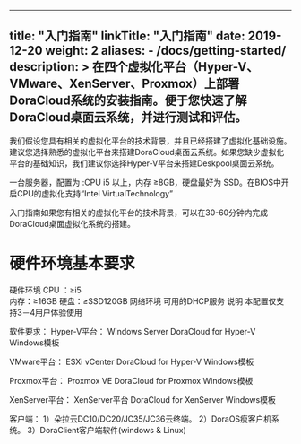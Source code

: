 
---
title: "入门指南"
linkTitle: "入门指南"
date: 2019-12-20
weight: 2 
aliases:
    - /docs/getting-started/
description: > 
  在四个虚拟化平台（Hyper-V、VMware、XenServer、Proxmox）上部署DoraCloud系统的安装指南。便于您快速了解DoraCloud桌面云系统，并进行测试和评估。
---
  我们假设您具有相关的虚拟化平台的技术背景，并且已经搭建了虚拟化基础设施。建议您选择熟悉的虚拟化平台来搭建DoraCloud桌面云系统。如果您缺少虚拟化平台的基础知识，我们建议你选择Hyper-V平台来搭建Deskpool桌面云系统。 


一台服务器，配置为 :CPU i5 以上，内存 ≥8GB，硬盘最好为 SSD。在BIOS中开启CPU的虚拟化支持“Intel VirtualTechnology”

入门指南如果您有相关的虚拟化平台的技术背景，可以在30-60分钟内完成DoraCloud桌面虚拟化系统的搭建。

# 硬件环境基本要求
硬件环境
CPU ：≥i5  
内存：≥16GB
硬盘：≥SSD120GB
网络环境
可用的DHCP服务
说明
本配置仅支持3－4用户体验使用


软件要求：
Hyper-V平台：
Windows Server
DoraCloud for Hyper-V
Windows模板

VMware平台：
ESXi
vCenter
DoraCloud for Hyper-V
Windows模板

Proxmox平台：
Proxmox VE
DoraCloud for Proxmox
Windows模板


XenServer平台：
XenServer平台
DoraCloud for XenServer
Windows模板

客户端：
1）朵拉云DC10/DC20/JC35/JC36云终端。
2）DoraOS瘦客户机系统。
3）DoraClient客户端软件(windows & Linux)


